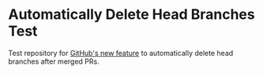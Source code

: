# Automatically Delete Head Branches Test
Test repository for [GitHub's new feature](https://github.blog/changelog/2019-07-31-automatically-delete-head-branches-of-pull-requests/) to automatically delete head branches after merged PRs.
